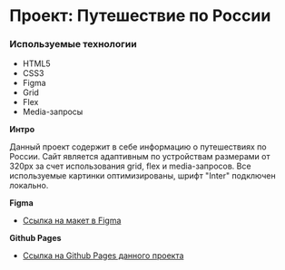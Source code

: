 # Проект: Путешествие по России

### Используемые технологии
* HTML5
* CSS3
* Figma
* Grid
* Flex
* Media-запросы

**Интро**

Данный проект содержит в себе информацию о путешествиях по России. Сайт является адаптивным по устройствам размерами от 320px за счет использования grid, flex и media-запросов. Все используемые картинки оптимизированы, шрифт "Inter" подключен локально.

**Figma**

* [Ссылка на макет в Figma](https://www.figma.com/file/5S2WSbEFL6awjVWJ0NWL8Q/Sprint-3_-Russia-_-desktop-mobile?node-id=28503%3A0)

**Github Pages**

* [Ссылка на Github Pages данного проекта](https://ras-svet.github.io/russian-travel/)
